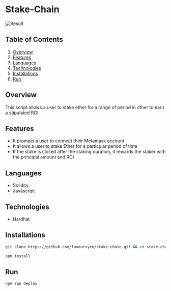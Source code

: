 # Stake-Chain

![Result](https://drive.google.com/uc?export=download&id=1NDayOCuEdJBmRDy95pXTdtDE-95pCM0W)

## Table of Contents

1. [Overview](#overview)
2. [Features](#features)
3. [Languages](#languages)
4. [Technologies](#technologies)
5. [Installations](#installations)
6. [Run](#run)

## Overview

This script allows a user to stake ether for a range of period in other to earn a stipulated ROI

## Features

- It prompts a user to connect their Metamask account
- It allows a user to stake Ether for a particular period of time
- If the stake is closed after the staking duration, it rewards the staker with the principal amount and ROI

## Languages

- Solidity
- Javascript

## Technologies

- Hardhat

## Installations

```bash
git clone https://github.com/favoursyre/stake-chain.git && cd stake-chain
```

```bash
npm install
```

## Run

```bash
npm run deploy
```
